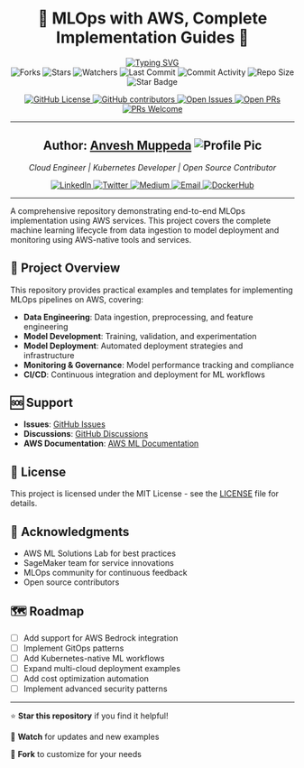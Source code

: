 <!-- # MLOps with AWS - Complete Implementation Guides

[![License: MIT](https://img.shields.io/badge/License-MIT-yellow.svg)](https://opensource.org/licenses/MIT)
[![Python](https://img.shields.io/badge/Python-3.8%2B-blue.svg)](https://www.python.org/downloads/)
[![AWS](https://img.shields.io/badge/AWS-Cloud-orange.svg)](https://aws.amazon.com/) -->

<div align="center"> 
  <h1>🚀 MLOps with AWS, Complete Implementation Guides 🌟</h1>
  <a href="https://github.com/anveshmuppeda/mlops"><img src="https://readme-typing-svg.demolab.com?font=italic&weight=700&size=18&duration=4000&pause=1000&color=F727A9&center=true&width=600&lines=Learn+mlops+with+hands-on+guides+and+practical+examples." alt="Typing SVG" /> </a>  
  <br>
  <img src="https://img.shields.io/github/forks/anveshmuppeda/mlops" alt="Forks"/>
  <img src="https://img.shields.io/github/stars/anveshmuppeda/mlops" alt="Stars"/>
  <img src="https://img.shields.io/github/watchers/anveshmuppeda/mlops" alt="Watchers"/>
  <img src="https://img.shields.io/github/last-commit/anveshmuppeda/mlops" alt="Last Commit"/>
  <img src="https://img.shields.io/github/commit-activity/m/anveshmuppeda/mlops" alt="Commit Activity"/>
  <img src="https://img.shields.io/github/repo-size/anveshmuppeda/mlops" alt="Repo Size"/>
  <img src="https://img.shields.io/static/v1?label=%F0%9F%8C%9F&message=If%20Useful&style=style=flat&color=BC4E99" alt="Star Badge"/>

  <!-- <img src="https://awesome.re/badge.svg" alt="Awesome"/> -->
  <a href="https://github.com/anveshmuppeda/mlops/blob/main/LICENSE"> <img src="https://img.shields.io/github/license/anveshmuppeda/mlops" alt="GitHub License"/> </a>
  <a href="https://github.com/anveshmuppeda/mlops/graphs/contributors"> <img src="https://img.shields.io/github/contributors/anveshmuppeda/mlops" alt="GitHub contributors"/> </a>
  <a href="https://github.com/anveshmuppeda/mlops/issues">  <img src="https://img.shields.io/github/issues/anveshmuppeda/mlops" alt="Open Issues"/> </a>
  <a href="https://github.com/anveshmuppeda/mlops/pulls"> <img src="https://img.shields.io/github/issues-pr-raw/anveshmuppeda/mlops" alt="Open PRs"/> </a>
  <a href="https://github.com/anveshmuppeda/mlops/pulls"> <img src="https://img.shields.io/badge/PRs-welcome-brightgreen.svg?style=flat-square" alt="PRs Welcome"/> </a>
</div>

---  

<div align="center">
  <h2><b>Author: <a href="https://github.com/anveshmuppeda">Anvesh Muppeda</a> <img src="https://avatars.githubusercontent.com/u/115966808?v=4&s=20" alt="Profile Pic"/></b></h2>
  <p> 
    <i>Cloud Engineer | Kubernetes Developer | Open Source Contributor</i>
  </p>
  <a href="https://www.linkedin.com/in/anveshmuppeda/"> <img src="https://img.shields.io/badge/LinkedIn-Connect-blue?logo=linkedin&style=flat" alt="LinkedIn"/> </a>
  <a href="https://twitter.com/Anvesh66743877"> <img src="https://img.shields.io/badge/Twitter-Follow-blue?logo=twitter&style=flat" alt="Twitter"/> </a>
  <a href="https://medium.com/@muppedaanvesh"> <img src="https://img.shields.io/badge/Medium-Blog-black?logo=medium&style=flat" alt="Medium"/> </a>
  <a href="mailto:muppedaanvesh@gmail.com"> <img src="https://img.shields.io/badge/Email-Contact%20Me-red?logo=gmail&style=flat" alt="Email"/> </a>
  <a href="https://hub.docker.com/u/anvesh35"> <img src="https://img.shields.io/badge/DockerHub-Profile-blue?logo=docker&style=flat" alt="DockerHub"/> </a>
</div>  

---  

A comprehensive repository demonstrating end-to-end MLOps implementation using AWS services. This project covers the complete machine learning lifecycle from data ingestion to model deployment and monitoring using AWS-native tools and services.

## 🎯 Project Overview

This repository provides practical examples and templates for implementing MLOps pipelines on AWS, covering:

- **Data Engineering**: Data ingestion, preprocessing, and feature engineering
- **Model Development**: Training, validation, and experimentation
- **Model Deployment**: Automated deployment strategies and infrastructure
- **Monitoring & Governance**: Model performance tracking and compliance
- **CI/CD**: Continuous integration and deployment for ML workflows


## 🆘 Support

- **Issues**: [GitHub Issues](https://github.com/anveshmuppeda/mlops/issues)
- **Discussions**: [GitHub Discussions](https://github.com/anveshmuppeda/mlops/discussions)
- **AWS Documentation**: [AWS ML Documentation](https://docs.aws.amazon.com/machine-learning/)

## 📄 License

This project is licensed under the MIT License - see the [LICENSE](LICENSE) file for details.

## 🙏 Acknowledgments

- AWS ML Solutions Lab for best practices
- SageMaker team for service innovations
- MLOps community for continuous feedback
- Open source contributors

## 🗺️ Roadmap

- [ ] Add support for AWS Bedrock integration
- [ ] Implement GitOps patterns
- [ ] Add Kubernetes-native ML workflows
- [ ] Expand multi-cloud deployment examples
- [ ] Add cost optimization automation
- [ ] Implement advanced security patterns

---

⭐ **Star this repository** if you find it helpful!

🔔 **Watch** for updates and new examples

🍴 **Fork** to customize for your needs